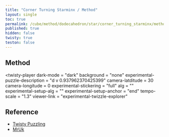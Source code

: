 ```yaml
---
title: "Corner Turning Starminx / Method"
layout: single
toc: true
permalink: /cube/method/dodecahedron/star/corner_turning_starminx/method
published: true
hidden: false
twisty: true
teston: false
---
```

<span
  id     = "cube"
  puzzle = "{{page.puzzle}}"
  teston = "{{page.teston}}" >
</span>

<head>
  <base target="_blank">
  <link
    rel   = "stylesheet"
    type  = "text/css"
    href  = "/assets/css/twisty/Dodecahedron/Corner_Turning_Starminx.css"
  >
  <script
    src   = "https://cdn.cubing.net/js/cubing/twisty"
    type  = "module"
    defer
  ></script>
</head>



## Method

<twisty-player
  dark-mode                       = "dark"
  background                      = "none"
  experimental-puzzle-description = "d v 0.937962370425399"
  camera-latditude                 = 30
  camera-longitude                = 0
  experimental-stickering         = "full"
  alg                             = ""
  experimental-setup-alg          = ""
  experimental-setup-anchor       = "end"
  tempo-scale                     = "1.3"
  viewer-link                     = "experimental-twizzle-explorer"
></twisty-player>



## Reference

- [Twisty Puzzling](https://youtu.be/KAyg6Gwhx5Q)
- [MrUk](https://youtu.be/JTjlXzHfuMA)